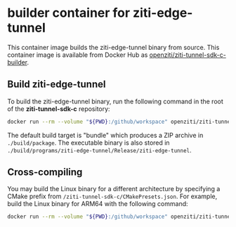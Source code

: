# builder container for ziti-edge-tunnel

This container image builds the ziti-edge-tunnel binary from source. This container image is available from Docker Hub as [openziti/ziti-tunnel-sdk-c-builder](https://hub.docker.com/r/openziti/ziti-tunnel-sdk-c-builder).

## Build ziti-edge-tunnel

To build the ziti-edge-tunnel binary, run the following command in the root of the **ziti-tunnel-sdk-c** repository:

```bash
docker run --rm --volume "${PWD}:/github/workspace" openziti/ziti-tunnel-sdk-c-builder
```

The default build target is "bundle" which produces a ZIP archive in `./build/package`. The executable binary is also stored in `./build/programs/ziti-edge-tunnel/Release/ziti-edge-tunnel`.

## Cross-compiling

You may build the Linux binary for a different architecture by specifying a CMake prefix from `/ziti-tunnel-sdk-c/CMakePresets.json`. For example, build the Linux binary for ARM64 with the following command:

```bash
docker run --rm --volume "${PWD}:/github/workspace" openziti/ziti-tunnel-sdk-c-builder ci-linux-arm64
```
